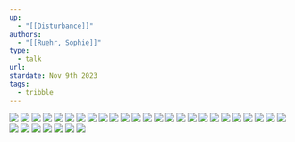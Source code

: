 ```yaml
---
up:
  - "[[Disturbance]]"
authors:
  - "[[Ruehr, Sophie]]"
type:
  - talk
url: 
stardate: Nov 9th 2023
tags:
  - tribble
---
```



![](https://i.imgur.com/fezMhIn.png)
![](https://i.imgur.com/bITv0uE.png)
![](https://i.imgur.com/pBYHKvY.png)
![](https://i.imgur.com/srjpbma.png)
![](https://i.imgur.com/bTOmdAp.png)
![](https://i.imgur.com/fL2MNiE.png)
![](https://i.imgur.com/XLAAMJY.png)
![](https://i.imgur.com/tah3Hdn.png)
![](https://i.imgur.com/SuCt80e.png)
![](https://i.imgur.com/wGqUUqN.png)
![](https://i.imgur.com/DPPoo3a.png)
![](https://i.imgur.com/R8iuuN3.png)
![](https://i.imgur.com/lbwpsDP.png)
![](https://i.imgur.com/jO7jSA2.png)
![](https://i.imgur.com/LhEBCmQ.png)
![](https://i.imgur.com/sIACYjF.png)
![](https://i.imgur.com/9Fb7bkO.png)
![](https://i.imgur.com/fpUC6Nn.png)
![](https://i.imgur.com/XmJerSf.png)
![](https://i.imgur.com/ZWxy4Ne.png)
![](https://i.imgur.com/QxMRegP.png)
![](https://i.imgur.com/6uY4Rc2.png)
![](https://i.imgur.com/qLDbAh0.png)
![](https://i.imgur.com/Z0RYblf.png)
![](https://i.imgur.com/B8QRoCR.png)
![](https://i.imgur.com/mrP2Mej.png)
![](https://i.imgur.com/XtVU9gm.png)
![](https://i.imgur.com/EqAcqz3.png)
![](https://i.imgur.com/RQQATqh.png)
![](https://i.imgur.com/wXpM4oi.png)
![](https://i.imgur.com/xB6Ll3n.png)
![](https://i.imgur.com/Sm3Ttdl.png)

